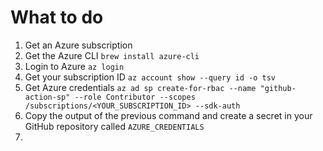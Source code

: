 # What to do
1. Get an Azure subscription
2. Get the Azure CLI `brew install azure-cli`
3. Login to Azure `az login`
4. Get your subscription ID `az account show --query id -o tsv`
5. Get Azure credentials `az ad sp create-for-rbac --name "github-action-sp" --role Contributor --scopes /subscriptions/<YOUR_SUBSCRIPTION_ID> --sdk-auth`
6. Copy the output of the previous command and create a secret in your GitHub repository called `AZURE_CREDENTIALS`
7. 
